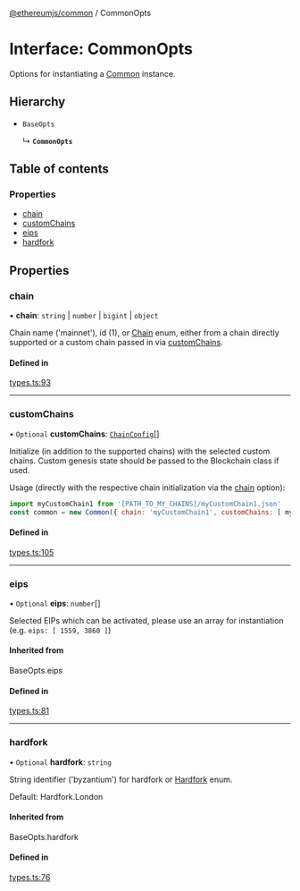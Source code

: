 [@ethereumjs/common](../README.md) / CommonOpts

# Interface: CommonOpts

Options for instantiating a [Common](../classes/Common.md) instance.

## Hierarchy

- `BaseOpts`

  ↳ **`CommonOpts`**

## Table of contents

### Properties

- [chain](CommonOpts.md#chain)
- [customChains](CommonOpts.md#customchains)
- [eips](CommonOpts.md#eips)
- [hardfork](CommonOpts.md#hardfork)

## Properties

### chain

• **chain**: `string` \| `number` \| `bigint` \| `object`

Chain name ('mainnet'), id (1), or [Chain](../enums/Chain.md) enum,
either from a chain directly supported or a custom chain
passed in via [customChains](CommonOpts.md#customchains).

#### Defined in

[types.ts:93](https://github.com/ethereumjs/ethereumjs-monorepo/blob/master/packages/common/src/types.ts#L93)

___

### customChains

• `Optional` **customChains**: [`ChainConfig`](ChainConfig.md)[]

Initialize (in addition to the supported chains) with the selected
custom chains. Custom genesis state should be passed to the Blockchain class if used.

Usage (directly with the respective chain initialization via the [chain](CommonOpts.md#chain) option):

```javascript
import myCustomChain1 from '[PATH_TO_MY_CHAINS]/myCustomChain1.json'
const common = new Common({ chain: 'myCustomChain1', customChains: [ myCustomChain1 ]})
```

#### Defined in

[types.ts:105](https://github.com/ethereumjs/ethereumjs-monorepo/blob/master/packages/common/src/types.ts#L105)

___

### eips

• `Optional` **eips**: `number`[]

Selected EIPs which can be activated, please use an array for instantiation
(e.g. `eips: [ 1559, 3860 ]`)

#### Inherited from

BaseOpts.eips

#### Defined in

[types.ts:81](https://github.com/ethereumjs/ethereumjs-monorepo/blob/master/packages/common/src/types.ts#L81)

___

### hardfork

• `Optional` **hardfork**: `string`

String identifier ('byzantium') for hardfork or [Hardfork](../enums/Hardfork.md) enum.

Default: Hardfork.London

#### Inherited from

BaseOpts.hardfork

#### Defined in

[types.ts:76](https://github.com/ethereumjs/ethereumjs-monorepo/blob/master/packages/common/src/types.ts#L76)
